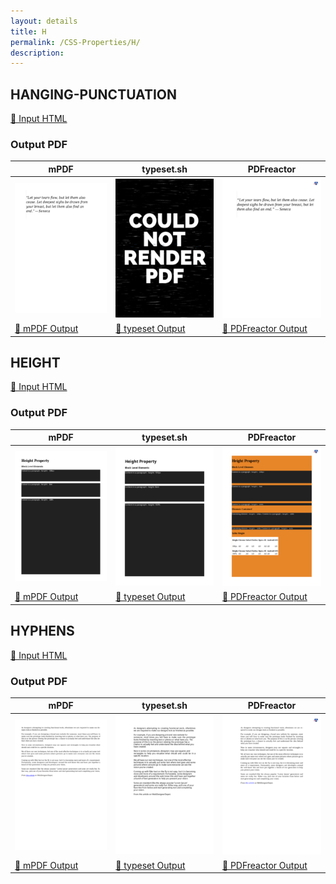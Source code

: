 ```yaml
---
layout: details
title: H
permalink: /CSS-Properties/H/
description: 
---
```




## HANGING-PUNCTUATION

[📄 Input HTML](/html/CSS%20Properties/H/hanging-punctuation.html)

### Output PDF

| mPDF | typeset.sh | PDFreactor |
|---------|---------|---------|
| ![mPDF Preview](mpdf__html_CSS_Properties_H_hanging-punctuation.html.png) | ![typeset Preview](typeset__html_CSS_Properties_H_hanging-punctuation.html.png) | ![PDFreactor Preview](pdfreactor__html_CSS_Properties_H_hanging-punctuation.html.png) |
| [📕 mPDF Output](mpdf__html_CSS_Properties_H_hanging-punctuation.html.pdf) | [📕 typeset Output](typeset__html_CSS_Properties_H_hanging-punctuation.html.pdf) | [📕 PDFreactor Output](pdfreactor__html_CSS_Properties_H_hanging-punctuation.html.pdf) |

## HEIGHT

[📄 Input HTML](/html/CSS%20Properties/H/height.html)

### Output PDF

| mPDF | typeset.sh | PDFreactor |
|---------|---------|---------|
| ![mPDF Preview](mpdf__html_CSS_Properties_H_height.html.png) | ![typeset Preview](typeset__html_CSS_Properties_H_height.html.png) | ![PDFreactor Preview](pdfreactor__html_CSS_Properties_H_height.html.png) |
| [📕 mPDF Output](mpdf__html_CSS_Properties_H_height.html.pdf) | [📕 typeset Output](typeset__html_CSS_Properties_H_height.html.pdf) | [📕 PDFreactor Output](pdfreactor__html_CSS_Properties_H_height.html.pdf) |

## HYPHENS

[📄 Input HTML](/html/CSS%20Properties/H/hyphens.html)

### Output PDF

| mPDF | typeset.sh | PDFreactor |
|---------|---------|---------|
| ![mPDF Preview](mpdf__html_CSS_Properties_H_hyphens.html.png) | ![typeset Preview](typeset__html_CSS_Properties_H_hyphens.html.png) | ![PDFreactor Preview](pdfreactor__html_CSS_Properties_H_hyphens.html.png) |
| [📕 mPDF Output](mpdf__html_CSS_Properties_H_hyphens.html.pdf) | [📕 typeset Output](typeset__html_CSS_Properties_H_hyphens.html.pdf) | [📕 PDFreactor Output](pdfreactor__html_CSS_Properties_H_hyphens.html.pdf) |


